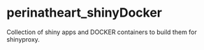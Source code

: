 # perinatheart_shinyDocker
Collection of shiny apps and DOCKER containers to build them for shinyproxy.
